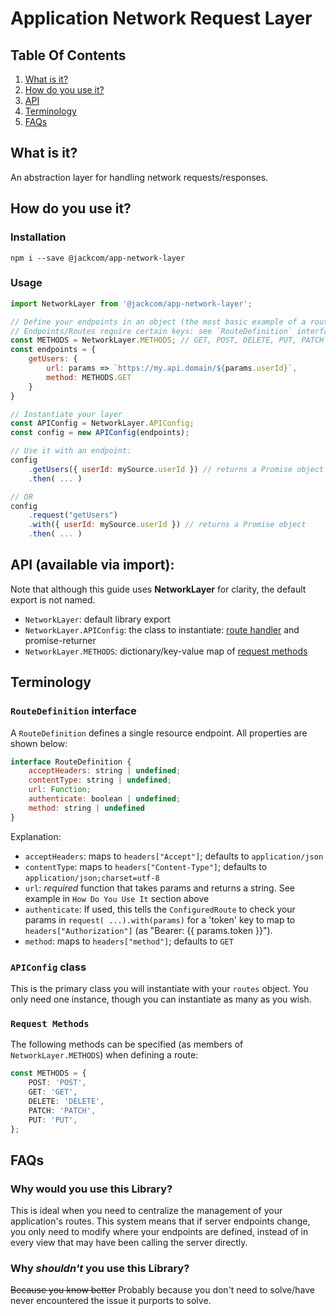 # Application Network Request Layer

## Table Of Contents
1. [What is it?](#what-is-it)
2. [How do you use it?](#how-do-you-use-it)
3. [API](#api-available-via-import)
4. [Terminology](#terminology)
5. [FAQs](#faqs)

## What is it?
An abstraction layer for handling network requests/responses. 

## How do you use it?
### Installation
    npm i --save @jackcom/app-network-layer

### Usage
```javascript
import NetworkLayer from '@jackcom/app-network-layer'; 

// Define your endpoints in an object (the most basic example of a route is below).
// Endpoints/Routes require certain keys: see `RouteDefinition` interface below
const METHODS = NetworkLayer.METHODS; // GET, POST, DELETE, PUT, PATCH
const endpoints = {
    getUsers: {
        url: params => `https://my.api.domain/${params.userId}`,
        method: METHODS.GET
    }
}

// Instantiate your layer
const APIConfig = NetworkLayer.APIConfig;
const config = new APIConfig(endpoints); 

// Use it with an endpoint:
config
    .getUsers({ userId: mySource.userId }) // returns a Promise object
    .then( ... )

// OR
config
    .request("getUsers")
    .with({ userId: mySource.userId }) // returns a Promise object
    .then( ... ) 
```

## API (available via import):
Note that although this guide uses **NetworkLayer** for clarity, the default export is not named.
* `NetworkLayer`: default library export 
* `NetworkLayer.APIConfig`: the class to instantiate: [route handler](#apiconfig-class) and promise-returner
* `NetworkLayer.METHODS`: dictionary/key-value map of [request methods](#request-methods)

## Terminology
### `RouteDefinition` interface 
A `RouteDefinition` defines a single resource endpoint. All properties are shown below:
```javascript
interface RouteDefinition {
    acceptHeaders: string | undefined;
    contentType: string | undefined;
    url: Function;
    authenticate: boolean | undefined;
    method: string | undefined
}
```
Explanation: 
* `acceptHeaders`: maps to `headers["Accept"]`; defaults to `application/json`
* `contentType`: maps to `headers["Content-Type"]`; defaults to `application/json;charset=utf-8`
* `url`: *required* function that takes params and returns a string. See example in `How Do You Use It` section above
* `authenticate`: If used, this tells the `ConfiguredRoute` to check your params in `request( ...).with(params)` for a 'token' key to map to `headers["Authorization"]` (as "Bearer: {{ params.token }}").
* `method`: maps to `headers["method"]`; defaults to `GET`

### `APIConfig` class
This is the primary class you will instantiate with your `routes` object. You only need one instance, though you can instantiate as many as you wish.

### `Request Methods`
The following methods can be specified (as members of `NetworkLayer.METHODS`) when defining a route:
```typescript
const METHODS = {
    POST: 'POST',
    GET: 'GET',
    DELETE: 'DELETE',
    PATCH: 'PATCH',
    PUT: 'PUT',
};
```

## FAQs
### Why would you use this Library?
This is ideal when you need to centralize the management of your
application's routes. This system means that if server endpoints change, you only
need to modify where your endpoints are defined, instead of in every view that may have 
been calling the server directly.

### Why _shouldn't_ you use this Library?
~~Because you know better~~ Probably because you don't need to solve/have never encountered the issue it purports to solve. 